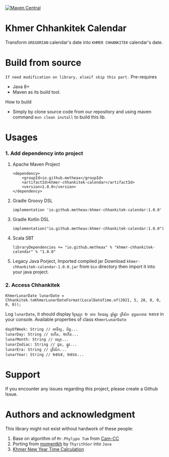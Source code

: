 [![Maven Central](https://img.shields.io/maven-central/v/io.github.metheax/khmer-chhankitek-calendar.svg?label=Maven%20Central)](https://search.maven.org/search?q=g:%22io.github.metheax%22%20AND%20a:%22khmer-chhankitek-calendar%22)
#  Khmer Chhankitek Calendar
Transform `GREGORIAN` calendar's date into `KHMER CHHANKITEK` calendar's date.
# Build from source
`If need modification on library, elseif skip this part.`
Pre-requires
* Java 8+
* Maven as its build tool.

How to build
* Simply by clone source code from our repository and using maven command `mvn clean install` to build this lib.

# Usages
### 1. Add dependency into project
1. Apache Maven Project
    ````
    <dependency>
        <groupId>io.github.metheax</groupId>
        <artifactId>khmer-chhankitek-calendar</artifactId>
        <version>1.0.0</version>
    </dependency>
    ````
2. Gradle Groovy DSL
    ````
    implementation 'io.github.metheax:khmer-chhankitek-calendar:1.0.0'
    ````
3. Gradle Kotlin DSL
    ````
    implementation("io.github.metheax:khmer-chhankitek-calendar:1.0.0")
    ````
4. Scala SBT
    ````
    libraryDependencies += "io.github.metheax" % "khmer-chhankitek-calendar" % "1.0.0"
    ````
5. Legacy Java Porject, Imported compiled jar
   Download `khmer-chhankitek-calendar-1.0.0.jar` from `bin` directory then import it into your java project.
### 2. Access Chhankitek
````
KhmerLunarDate lunarDate = Chhankitek.toKhmerLunarDateFormat(LocalDateTime.of(2021, 5, 28, 0, 0, 0, 0));
````
Log `lunarDate`, it should display `ថ្ងៃសុក្រ ២ រោច ខែជេស្ឋ ឆ្នាំឆ្លូវ ត្រីស័ក ពុទ្ធសករាជ ២៥៦៥` in your console.
Available properties of class `KhmerLunarDate`
````
dayOfWeek: String // អាទិត្យ, ច័ន្ទ...
lunarDay: String // ១កើត, ២កើត...
lunarMonth: String // ចេត្រ...
lunarZodiac: String // ជូត, ឆ្លូវ...
lunarEra: String // ត្រីស័ក...
lunarYear: String // ២៥៦៥, ២៥៦៦...
````
# Support
If you encounter any issues regarding this project, please create a Github Issue.

# Authors and acknowledgment
This library might not exist without hardwork of these people:
1. Base on algorithm of `Mr.Phylypo Tum` from [Cam-CC](https://www.cam-cc.org/calendar/)
2. Porting from [momentkh](https://github.com/ThyrithSor/momentkh) by `ThyrithSor` into `Java`
3. [Khmer New Year Time Calculation](http://www.dahlina.com/education/khmer_new_year_time.html)
